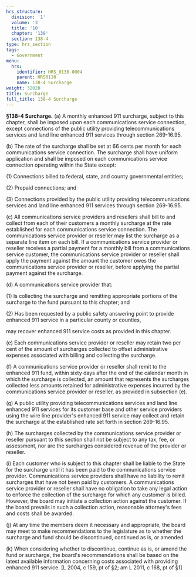 ```yaml
---
hrs_structure:
  division: '1'
  volume: '3'
  title: '10'
  chapter: '138'
  section: 138-4
type: hrs_section
tags:
  - Government
menu:
  hrs:
    identifier: HRS_0138-0004
    parent: HRS0138
    name: 138-4 Surcharge
weight: 32020
title: Surcharge
full_title: 138-4 Surcharge
---
```

**§138-4 Surcharge.** (a) A monthly enhanced 911 surcharge, subject to this chapter, shall be imposed upon each communications service connection, except connections of the public utility providing telecommunications services and land line enhanced 911 services through section 269-16.95.

(b) The rate of the surcharge shall be set at 66 cents per month for each communications service connection. The surcharge shall have uniform application and shall be imposed on each communications service connection operating within the State except:

(1) Connections billed to federal, state, and county governmental entities;

(2) Prepaid connections; and

(3) Connections provided by the public utility providing telecommunications services and land line enhanced 911 services through section 269-16.95.

(c) All communications service providers and resellers shall bill to and collect from each of their customers a monthly surcharge at the rate established for each communications service connection. The communications service provider or reseller may list the surcharge as a separate line item on each bill. If a communications service provider or reseller receives a partial payment for a monthly bill from a communications service customer, the communications service provider or reseller shall apply the payment against the amount the customer owes the communications service provider or reseller, before applying the partial payment against the surcharge.

(d) A communications service provider that:

(1) Is collecting the surcharge and remitting appropriate portions of the surcharge to the fund pursuant to this chapter; and

(2) Has been requested by a public safety answering point to provide enhanced 911 service in a particular county or counties,

may recover enhanced 911 service costs as provided in this chapter.

(e) Each communications service provider or reseller may retain two per cent of the amount of surcharges collected to offset administrative expenses associated with billing and collecting the surcharge.

(f) A communications service provider or reseller shall remit to the enhanced 911 fund, within sixty days after the end of the calendar month in which the surcharge is collected, an amount that represents the surcharges collected less amounts retained for administrative expenses incurred by the communications service provider or reseller, as provided in subsection (e).

(g) A public utility providing telecommunications services and land line enhanced 911 services for its customer base and other service providers using the wire line provider's enhanced 911 service may collect and retain the surcharge at the established rate set forth in section 269-16.95.

(h) The surcharges collected by the communications service provider or reseller pursuant to this section shall not be subject to any tax, fee, or assessment, nor are the surcharges considered revenue of the provider or reseller.

(i) Each customer who is subject to this chapter shall be liable to the State for the surcharge until it has been paid to the communications service provider. Communications service providers shall have no liability to remit surcharges that have not been paid by customers. A communications service provider or reseller shall have no obligation to take any legal action to enforce the collection of the surcharge for which any customer is billed. However, the board may initiate a collection action against the customer. If the board prevails in such a collection action, reasonable attorney's fees and costs shall be awarded.

(j) At any time the members deem it necessary and appropriate, the board may meet to make recommendations to the legislature as to whether the surcharge and fund should be discontinued, continued as is, or amended.

(k) When considering whether to discontinue, continue as is, or amend the fund or surcharge, the board's recommendations shall be based on the latest available information concerning costs associated with providing enhanced 911 service. [L 2004, c 159, pt of §2; am L 2011, c 168, pt of §1]
